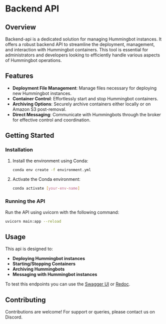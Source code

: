 # Backend API 

## Overview
Backend-api is a dedicated solution for managing Hummingbot instances. It offers a robust backend API to streamline the deployment, management, and interaction with Hummingbot containers. This tool is essential for administrators and developers looking to efficiently handle various aspects of Hummingbot operations.

## Features
- **Deployment File Management**: Manage files necessary for deploying new Hummingbot instances.
- **Container Control**: Effortlessly start and stop Hummingbot containers.
- **Archiving Options**: Securely archive containers either locally or on Amazon S3 post-removal.
- **Direct Messaging**: Communicate with Hummingbots through the broker for effective control and coordination.

## Getting Started
### Installation
1. Install the environment using Conda:
   ```bash
   conda env create -f environment.yml
   ```
2. Activate the Conda environment:
   ```bash
   conda activate [your-env-name]
   ```

### Running the API
Run the API using uvicorn with the following command:
   ```bash
   uvicorn main:app --reload
   ```

## Usage
This api is designed to:
- **Deploying Hummingbot instances**
- **Starting/Stopping Containers**
- **Archiving Hummingbots**
- **Messaging with Hummingbot instances**

To test this endpoints you can use the [Swagger UI](http://localhost:8000/docs) or [Redoc](http://localhost:8000/redoc).


## Contributing
Contributions are welcome! For support or queries, please contact us on Discord.
